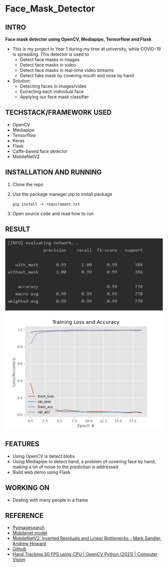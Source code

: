 # Face_Mask_Detector

## INTRO ##
**Face mask detector using OpenCV, Mediapipe, Tensorflow and Flask**
- This is my project in Year 1 during my time at university, while COVID-19 is spreading. This detector is used to
  - Detect face masks in images
  - Detect face masks in video
  - Detect face masks in real-time video streams
  - Detect fake mask by covering mouth and nose by hand
- Solution:
  - Detecting faces in images/video
  - Extracting each individual face
  - Applying our face mask classifier
  
 ## TECHSTACK/FRAMEWORK USED ##
- OpenCV
- Mediapipe
- Tensorflow
- Keras
- Flask
- Caffe-based face detector
- MobileNetV2

## INSTALLATION AND RUNNING ##
1. Clone the repo
2. Use the package manager pip to install package

    `pip install -r requirement.txt`
 
3. Open source code and read how to run

## RESULT ##
<img src="Readme_images/Evaluating Network.png">

<img src="Readme_images/plot.png">

## FEATURES ##
- Using OpenCV is detect blobs
- Using Mediapipe to detect hand, a problem of covering face by hand, making a lot of noise to the prediction is addressed
- Build web demo using Flask

## WORKING ON ##
- Dealing with many people in a frame

## REFERENCE ##
- [Pyimagesearch](https://www.pyimagesearch.com/2020/05/04/covid-19-face-mask-detector-with-opencv-keras-tensorflow-and-deep-learning/)
- [Mobilenet model](https://phamdinhkhanh.github.io/2020/09/19/MobileNet.html#6-t%C3%A0i-li%E1%BB%87u)
- [MobileNetV2: Inverted Residuals and Linear Bottlenecks - Mark Sandler, Andrew Howard](https://arxiv.org/abs/1801.04381)
- [Github](https://github.com/chandrikadeb7/Face-Mask-Detection)
- [Hand Tracking 30 FPS using CPU | OpenCV Python (2021) | Computer Vision](https://www.youtube.com/watch?v=NZde8Xt78Iw)
